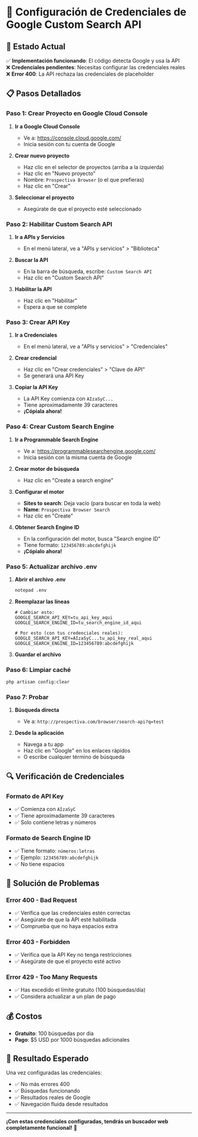 # 🔑 Configuración de Credenciales de Google Custom Search API

## 🎯 Estado Actual
✅ **Implementación funcionando**: El código detecta Google y usa la API  
❌ **Credenciales pendientes**: Necesitas configurar las credenciales reales  
❌ **Error 400**: La API rechaza las credenciales de placeholder  

## 📋 Pasos Detallados

### Paso 1: Crear Proyecto en Google Cloud Console

1. **Ir a Google Cloud Console**
   - Ve a: https://console.cloud.google.com/
   - Inicia sesión con tu cuenta de Google

2. **Crear nuevo proyecto**
   - Haz clic en el selector de proyectos (arriba a la izquierda)
   - Haz clic en "Nuevo proyecto"
   - Nombre: `Prospectiva Browser` (o el que prefieras)
   - Haz clic en "Crear"

3. **Seleccionar el proyecto**
   - Asegúrate de que el proyecto esté seleccionado

### Paso 2: Habilitar Custom Search API

1. **Ir a APIs y Servicios**
   - En el menú lateral, ve a "APIs y servicios" > "Biblioteca"

2. **Buscar la API**
   - En la barra de búsqueda, escribe: `Custom Search API`
   - Haz clic en "Custom Search API"

3. **Habilitar la API**
   - Haz clic en "Habilitar"
   - Espera a que se complete

### Paso 3: Crear API Key

1. **Ir a Credenciales**
   - En el menú lateral, ve a "APIs y servicios" > "Credenciales"

2. **Crear credencial**
   - Haz clic en "Crear credenciales" > "Clave de API"
   - Se generará una API Key

3. **Copiar la API Key**
   - La API Key comienza con `AIzaSyC...`
   - Tiene aproximadamente 39 caracteres
   - **¡Cópiala ahora!**

### Paso 4: Crear Custom Search Engine

1. **Ir a Programmable Search Engine**
   - Ve a: https://programmablesearchengine.google.com/
   - Inicia sesión con la misma cuenta de Google

2. **Crear motor de búsqueda**
   - Haz clic en "Create a search engine"

3. **Configurar el motor**
   - **Sites to search**: Deja vacío (para buscar en toda la web)
   - **Name**: `Prospectiva Browser Search`
   - Haz clic en "Create"

4. **Obtener Search Engine ID**
   - En la configuración del motor, busca "Search engine ID"
   - Tiene formato: `123456789:abcdefghijk`
   - **¡Cópialo ahora!**

### Paso 5: Actualizar archivo .env

1. **Abrir el archivo .env**
   ```bash
   notepad .env
   ```

2. **Reemplazar las líneas**
   ```env
   # Cambiar esto:
   GOOGLE_SEARCH_API_KEY=tu_api_key_aqui
   GOOGLE_SEARCH_ENGINE_ID=tu_search_engine_id_aqui
   
   # Por esto (con tus credenciales reales):
   GOOGLE_SEARCH_API_KEY=AIzaSyC...tu_api_key_real_aqui
   GOOGLE_SEARCH_ENGINE_ID=123456789:abcdefghijk
   ```

3. **Guardar el archivo**

### Paso 6: Limpiar caché

```bash
php artisan config:clear
```

### Paso 7: Probar

1. **Búsqueda directa**
   - Ve a: `http://prospectiva.com/browser/search-api?q=test`

2. **Desde la aplicación**
   - Navega a tu app
   - Haz clic en "Google" en los enlaces rápidos
   - O escribe cualquier término de búsqueda

## 🔍 Verificación de Credenciales

### Formato de API Key
- ✅ Comienza con `AIzaSyC`
- ✅ Tiene aproximadamente 39 caracteres
- ✅ Solo contiene letras y números

### Formato de Search Engine ID
- ✅ Tiene formato: `números:letras`
- ✅ Ejemplo: `123456789:abcdefghijk`
- ✅ No tiene espacios

## 🚨 Solución de Problemas

### Error 400 - Bad Request
- ✅ Verifica que las credenciales estén correctas
- ✅ Asegúrate de que la API esté habilitada
- ✅ Comprueba que no haya espacios extra

### Error 403 - Forbidden
- ✅ Verifica que la API Key no tenga restricciones
- ✅ Asegúrate de que el proyecto esté activo

### Error 429 - Too Many Requests
- ✅ Has excedido el límite gratuito (100 búsquedas/día)
- ✅ Considera actualizar a un plan de pago

## 💰 Costos

- **Gratuito**: 100 búsquedas por día
- **Pago**: $5 USD por 1000 búsquedas adicionales

## 🎉 Resultado Esperado

Una vez configuradas las credenciales:
- ✅ No más errores 400
- ✅ Búsquedas funcionando
- ✅ Resultados reales de Google
- ✅ Navegación fluida desde resultados

---

**¡Con estas credenciales configuradas, tendrás un buscador web completamente funcional!** 🎉 
